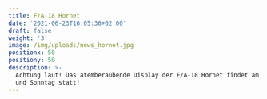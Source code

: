 ```yaml
---
title: F/A-18 Hornet
date: '2021-06-23T16:05:36+02:00'
draft: false
weight: '3'
image: /img/uploads/news_hornet.jpg
positionx: 50
positiony: 50
description: >-
  Achtung laut! Das atemberaubende Display der F/A-18 Hornet findet am Samstag
  und Sonntag statt!
---
```


